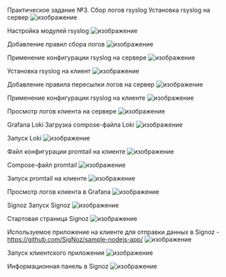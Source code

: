 Практическое задание №3. Сбор логов
rsyslog
Установка rsyslog на сервер
![изображение](https://github.com/ClearKillah/toib-prz3/assets/64082447/4477a97e-d448-48e9-a8d2-9ac7aa481f2f)


Настройка модулей rsyslog
![изображение](https://github.com/ClearKillah/toib-prz3/assets/64082447/77ea08b3-a262-4332-806b-eaab97ab47a6)


Добавление правил сбора логов
![изображение](https://github.com/ClearKillah/toib-prz3/assets/64082447/51a6f3d2-cb4e-4f5d-a6f3-0966c1f248c9)


Применение конфигурации rsyslog на сервере
![изображение](https://github.com/ClearKillah/toib-prz3/assets/64082447/161b49b7-deeb-4220-8ad1-5753cd7081bb)


Установка rsyslog на клиент
![изображение](https://github.com/ClearKillah/toib-prz3/assets/64082447/6499a2a7-e536-4741-8a75-5e05efa7dfec)

Добавление правила пересылки логов на сервер
![изображение](https://github.com/ClearKillah/toib-prz3/assets/64082447/11eb05d3-43b1-4b72-8ede-e74b41b9d48e)


Применение конфигурации rsyslog на клиенте
![изображение](https://github.com/ClearKillah/toib-prz3/assets/64082447/d7b14437-86d6-461c-bb83-f0372a82420f)


Просмотр логов клиента на сервере
![изображение](https://github.com/ClearKillah/toib-prz3/assets/64082447/50b73c5b-d58f-4979-b64d-9f0dd93c69e7)


Grafana Loki
Загрузка compose-файла Loki
![изображение](https://github.com/ClearKillah/toib-prz3/assets/64082447/eba76cde-b7cb-46e4-b768-840663c3c968)


Запуск Loki
![изображение](https://github.com/ClearKillah/toib-prz3/assets/64082447/d85c6ff8-4812-4c27-b4cb-58a17219fd99)

Файл конфигурации promtail на клиенте
![изображение](https://github.com/ClearKillah/toib-prz3/assets/64082447/af956c06-05d7-44c2-b660-038618aa9a75)


Сompose-файл promtail
![изображение](https://github.com/ClearKillah/toib-prz3/assets/64082447/6c7f24a5-53d8-4c88-900c-7ee054d4cb60)


Запуск promtail на клиенте
![изображение](https://github.com/ClearKillah/toib-prz3/assets/64082447/61eb409d-9b95-4759-a485-12534b801615)


Просмотр логов клиента в Grafana
![изображение](https://github.com/ClearKillah/toib-prz3/assets/64082447/6780b002-07d4-41aa-8233-dea9e9977a74)

Signoz
Запуск Signoz
![изображение](https://github.com/ClearKillah/toib-prz3/assets/64082447/91eba16a-7503-42dc-8a14-71166e173171)


Стартовая страница Signoz
![изображение](https://github.com/ClearKillah/toib-prz3/assets/64082447/bed7f35c-d9b7-4cb1-b15a-866999c93b30)


Используемое приложение на клиенте для отправки данных в Signoz - https://github.com/SigNoz/sample-nodejs-app/
![изображение](https://github.com/ClearKillah/toib-prz3/assets/64082447/1c4e9c91-81c7-4fb1-a6ed-6242f9b42790)

Запуск клиентского приложения
![изображение](https://github.com/ClearKillah/toib-prz3/assets/64082447/0f63d827-be47-4338-b5c7-0d6c512b43ba)

Информационная панель в Signoz
![изображение](https://github.com/ClearKillah/toib-prz3/assets/64082447/6a768c40-47ad-4774-bbf7-f9a285d963a2)


